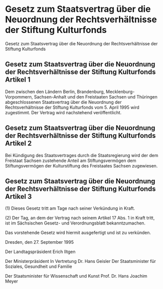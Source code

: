 # Gesetz zum Staatsvertrag über die Neuordnung der Rechtsverhältnisse der Stiftung Kulturfonds

Gesetz zum Staatsvertrag über die Neuordnung der Rechtsverhältnisse der Stiftung Kulturfonds

## Gesetz zum Staatsvertrag über die Neuordnung der Rechtsverhältnisse der Stiftung Kulturfonds Artikel 1

Dem zwischen den Ländern Berlin, Brandenburg, Mecklenburg-Vorpommern, Sachsen-Anhalt und den Freistaaten Sachsen und Thüringen abgeschlossenen 
        Staatsvertrag über die Neuordnung der Rechtsverhältnisse der Stiftung Kulturfonds vom 5. April 1995 wird zugestimmt. Der Vertrag wird nachstehend veröffentlicht.


## Gesetz zum Staatsvertrag über die Neuordnung der Rechtsverhältnisse der Stiftung Kulturfonds Artikel 2

Bei Kündigung des Staatsvertrages durch die Staatsregierung wird der dem Freistaat Sachsen zustehende Anteil am Stiftungsvermögen dem Stiftungsvermögen der Kulturstiftung des Freistaates Sachsen zugewiesen.


## Gesetz zum Staatsvertrag über die Neuordnung der Rechtsverhältnisse der Stiftung Kulturfonds Artikel 3

(1) Dieses Gesetz tritt am Tage nach seiner Verkündung in Kraft.

(2) Der Tag, an dem der Vertrag nach seinem Artikel 17 Abs. 1 in Kraft tritt, ist im Sächsischen Gesetz- und Verordnungsblatt bekanntzumachen.

Das vorstehende Gesetz wird hiermit ausgefertigt und ist zu verkünden.

Dresden, den 27. September 1995

Der Landtagspräsident 
         Erich Iltgen

Der Ministerpräsident 
         In Vertretung 
         Dr. Hans Geisler 
         Der Staatsminister 
         für Soziales, Gesundheit und Familie

Der Staatsminister für Wissenschaft und Kunst 
         Prof. Dr. Hans Joachim Meyer

